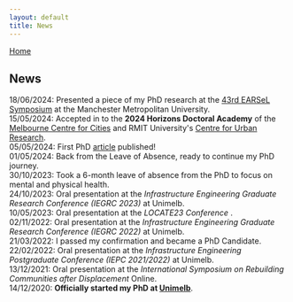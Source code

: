 ```yaml
---
layout: default
title: News
---
```


[Home](./)

## News
18/06/2024: Presented a piece of my PhD research at the [43rd EARSeL Symposium](https://manchester2024.earsel.org/) at the Manchester Metropolitan University.  
15/05/2024: Accepted in to the **2024 Horizons Doctoral Academy** of the [Melbourne Centre for Cities](https://www.unimelb.edu.au/cities) and RMIT University's [Centre for Urban Research](https://cur.org.au/).  
05/05/2024: First PhD [article](https://www.sciencedirect.com/science/article/pii/S0264275124003123?via%3Dihub) published!  
01/05/2024: Back from the Leave of Absence, ready to continue my PhD journey.  
30/10/2023: Took a 6-month leave of absence from the PhD to focus on mental and physical health.  
24/10/2023: Oral presentation at the <i>Infrastructure Engineering Graduate Research Conference (IEGRC 2023)</i> at Unimelb.  
10/05/2023: Oral presentation at the <i>LOCATE23 Conference </i>.  
02/11/2022: Oral presentation at the <i>Infrastructure Engineering Graduate Research Conference (IEGRC 2022)</i> at Unimelb.  
21/03/2022: I passed my confirmation and became a PhD Candidate.  
22/02/2022: Oral presentation at the <i>Infrastructure Engineering Postgraduate Conference (IEPC 2021/2022)</i> at Unimelb.  
13/12/2021: Oral presentation at the <i>International Symposium on Rebuilding Communities after Displacement</i> Online.  
14/12/2020: **Officially started my PhD at [Unimelb](https://www.unimelb.edu.au/)**.  
